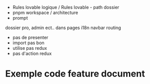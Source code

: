 - Rules lovable logique / Rules lovable - path dossier
- pnpm workspace / architecture
- prompt

dossier pro, admin ect.. dans pages
i18n
navbar routing

- pas de presenter
- import pas bon
- utilise pas redux
- pas d'action redux

# Exemple code feature document
